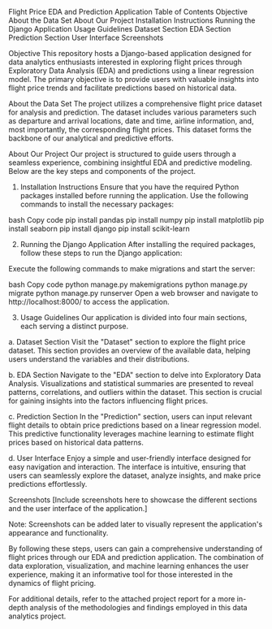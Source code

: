 
Flight Price EDA and Prediction Application
Table of Contents
Objective
About the Data Set
About Our Project
Installation Instructions
Running the Django Application
Usage Guidelines
Dataset Section
EDA Section
Prediction Section
User Interface
Screenshots
<a name="objective"></a>

Objective
This repository hosts a Django-based application designed for data analytics enthusiasts interested in exploring flight prices through Exploratory Data Analysis (EDA) and predictions using a linear regression model. The primary objective is to provide users with valuable insights into flight price trends and facilitate predictions based on historical data.

<a name="about-the-data-set"></a>

About the Data Set
The project utilizes a comprehensive flight price dataset for analysis and prediction. The dataset includes various parameters such as departure and arrival locations, date and time, airline information, and, most importantly, the corresponding flight prices. This dataset forms the backbone of our analytical and predictive efforts.

<a name="about-our-project"></a>

About Our Project
Our project is structured to guide users through a seamless experience, combining insightful EDA and predictive modeling. Below are the key steps and components of the project.

<a name="installation-instructions"></a>

1. Installation Instructions
Ensure that you have the required Python packages installed before running the application. Use the following commands to install the necessary packages:

bash
Copy code
pip install pandas
pip install numpy
pip install matplotlib
pip install seaborn
pip install django
pip install scikit-learn
<a name="running-the-django-application"></a>

2. Running the Django Application
After installing the required packages, follow these steps to run the Django application:

Execute the following commands to make migrations and start the server:

bash
Copy code
python manage.py makemigrations
python manage.py migrate
python manage.py runserver
Open a web browser and navigate to http://localhost:8000/ to access the application.

<a name="usage-guidelines"></a>

3. Usage Guidelines
Our application is divided into four main sections, each serving a distinct purpose.

<a name="dataset-section"></a>

a. Dataset Section
Visit the "Dataset" section to explore the flight price dataset. This section provides an overview of the available data, helping users understand the variables and their distributions.

<a name="eda-section"></a>

b. EDA Section
Navigate to the "EDA" section to delve into Exploratory Data Analysis. Visualizations and statistical summaries are presented to reveal patterns, correlations, and outliers within the dataset. This section is crucial for gaining insights into the factors influencing flight prices.

<a name="prediction-section"></a>

c. Prediction Section
In the "Prediction" section, users can input relevant flight details to obtain price predictions based on a linear regression model. This predictive functionality leverages machine learning to estimate flight prices based on historical data patterns.

<a name="user-interface"></a>

d. User Interface
Enjoy a simple and user-friendly interface designed for easy navigation and interaction. The interface is intuitive, ensuring that users can seamlessly explore the dataset, analyze insights, and make price predictions effortlessly.

<a name="screenshots"></a>

Screenshots
[Include screenshots here to showcase the different sections and the user interface of the application.]

Note: Screenshots can be added later to visually represent the application's appearance and functionality.

By following these steps, users can gain a comprehensive understanding of flight prices through our EDA and prediction application. The combination of data exploration, visualization, and machine learning enhances the user experience, making it an informative tool for those interested in the dynamics of flight pricing.

For additional details, refer to the attached project report for a more in-depth analysis of the methodologies and findings employed in this data analytics project.
